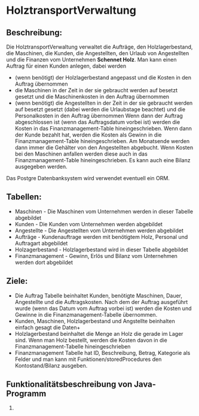 # HolztransportVerwaltung

## Beschreibung:
Die HolztransportVerwaltung verwaltet die Aufträge, den Holzlagerbestand, die Maschinen, die Kunden, die Angestellten, den Urlaub von Angestellten und die Finanzen vom Unternehmen **Schennet Holz**. Man kann einen Auftrag für einen Kunden anlegen, dabei werden
* (wenn benötigt) der Holzlagerbestand angepasst und die Kosten in den Auftrag übernommen
* die Maschinen in der Zeit in der sie gebraucht werden auf besetzt gesetzt und die Maschinenkosten in den Auftrag übernommen
* (wenn benötigt) die Angestellten in der Zeit in der sie gebraucht werden auf besetzt gesetzt (dabei werden die Urlaubstage beachtet) und die Personalkosten in den Auftrag übernommen
Wenn dann der Auftrag abgeschlossen ist (wenn das Auftragsdatum vorbei ist) werden die Kosten in das Finanzmanagement-Table hineingeschrieben. Wenn dann der Kunde bezahlt hat, werden die Kosten als Gewinn in die Finanzmanagement-Table hineingeschrieben.
Am Monatsende werden dann immer die Gehälter von den Angestellten abgebucht. Wenn Kosten bei den Maschinen anfallen werden diese auch in das Finanzmanagement-Table hineingeschrieben. Es kann auch eine Bilanz ausgegeben werden.

Das Postgre Datenbanksystem wird verwendet eventuell ein ORM. 

## Tabellen:
* Maschinen - Die Maschinen vom Unternehmen werden in dieser Tabelle abgebildet
* Kunden - Die Kunden vom Unternehmen werden abgebildet
* Angestellte - Die Angestellten vom Unternehmen werden abgebildet
* Aufträge - Kundenauftrage werden mit benötigtem Holz, Personal und Auftragart abgebildet
* Holzagerbestand - Holzlagerbestand wird in dieser Tabelle abgebildet
* Finanzmanagement - Gewinn, Erlös und Bilanz vom Unternehmen werden dort abgebildet

## Ziele:
* Die Auftrag Tabelle beinhaltet Kunden, benötigte Maschinen, Dauer, Angestellte und die Auftragskosten. Nach dem der Auftrag ausgeführt wurde (wenn das Datum vom Auftrag vorbei ist) werden die Kosten und Gewinne in die Finanzmanagement-Tabelle übernommen.
* Kunden, Maschinen, Holzlagerbestand und Angstellte beinhalten einfach gesagt die Daten+
* Holzlagerbestand beinhaltet die Menge an Holz die gerade im Lager sind. Wenn man Holz bestellt, werden die Kosten davon in die Finanzmanagement-Tabelle hineingeschrieben
* Finanzmanagement Tabelle hat ID, Beschreibung, Betrag, Kategorie als Felder und man kann mit Funktionen/storedProcedures den Kontostand/Bilanz ausgeben.

## Funktionalitätsbeschreibung von Java-Programm
1. 
